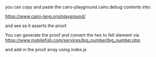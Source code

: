 you can copy and paste the cairo-playground.cairo.debug contents into:

https://www.cairo-lang.org/playground/

and see as it asserts the proof.

You can generate the proof and convert the hex to felt element via https://www.mobilefish.com/services/big_number/big_number.php

and add in the proof array  using index.js 


